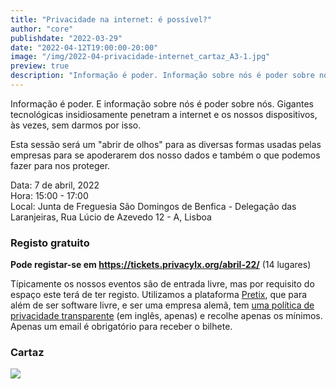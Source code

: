 ```yaml
---
title: "Privacidade na internet: é possível?"
author: "core"
publishdate: "2022-03-29"
date: "2022-04-12T19:00:00-20:00"
image: "/img/2022-04-privacidade-internet_cartaz_A3-1.jpg"
preview: true
description: "Informação é poder. Informação sobre nós é poder sobre nós. Junta-te ao primeiro event da PrivacyLx de 2022"
---
```


Informação é poder. E informação sobre nós é poder sobre nós. Gigantes tecnológicas insidiosamente penetram a internet e os 
nossos dispositivos, às vezes, sem darmos por isso.

Esta sessão será um "abrir de olhos" para as diversas formas usadas pelas empresas para se apoderarem dos nosso dados e também
o que podemos fazer para nos proteger.

Data: 7 de abril, 2022\
Hora: 15:00 - 17:00\
Local: Junta de Freguesia São Domingos de Benfica - Delegação das Laranjeiras, Rua Lúcio de Azevedo 12 - A, Lisboa

### Registo gratuito
**Pode registar-se em https://tickets.privacylx.org/abril-22/** (14 lugares)

Típicamente os nossos eventos são de entrada livre, mas por requisito do espaço este terá de ter registo.
Utilizamos a plataforma [Pretix](https://pretix.eu/), que para além de ser software livre, e ser uma empresa alemã, tem [uma política de privacidade transparente](https://pretix.eu/about/en/privacy) (em inglês, apenas) e recolhe apenas os mínimos. Apenas um email é obrigatório para receber o bilhete.

### Cartaz

![](/img/2022-04-privacidade-internet_cartaz_A3-1.jpg)
